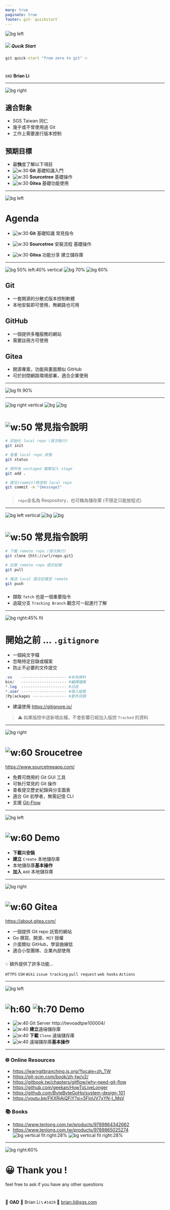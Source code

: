 ```yaml
---
marp: true
paginate: true
footer: git-`quickstart`
---
```


![bg left](https://picsum.photos/720?image=893)

##### ![](../asset/gitlogo.png) Qucik Start
###
```bat
git quick-start "from zero to git" ✨
```
#
#

`OAD` **Brian Li**

---

![bg right](https://picsum.photos/720?image=829)

## **適合**對象

- SGS Taiwan 同仁
- 幾乎或不曾使用過 Git
- 工作上需要進行版本控制

## 預期**目標**

- 最**快**度了解以下項目
- ![w:30](../asset/giticon.png) **Git** 基礎知識入門
- ![w:30](/asset/sourcetree.png) **Sourcetree** 基礎操作
- ![w:30](/asset/gitea.png) **Gitea** 基礎功能使用

---

![bg left](https://picsum.photos/720?image=820)

# **A**genda
  
- ![w:30](../asset/giticon.png) **Git**
  基礎知識
  常見指令

- ![w:30](../asset/sourcetree.png) **Sourcetree**
  安裝流程
  基礎操作

- ![w:30](../asset/gitea.png) **Gitea**
  功能分享
  建立儲存庫

---

![bg 50% left:40% vertical](../asset/gitlogo.png)
![bg 70%](../asset/github-text.png)
![bg 60%](../asset/gitea-text.png)

## **Git**

- 一套開源的分散式版本控制軟體
- 本地安裝即可使用，無網路也可用

## **GitHub**

- 一個提供多種服務的網站
- 需要註冊方可使用

## **Gitea**

- 開源專案，功能與畫面類似 GitHub 
- 可於封閉網路環境部署，適合企業使用

---

![bg fit 90%](../asset/allarea.png)

---

![bg right vertical](https://fakeimg.pl/960/?text=status)
![bg](https://fakeimg.pl/960/999/ddd/?text=add)
![bg](https://fakeimg.pl/960/?text=commit)

# ![w:50](../asset/giticon.png) 常見**指令**說明

```sh
# 初始化 local repo (首次執行)
git init

# 查看 local repo 狀態
git status

# 將所有 unstaged 檔案加入 stage
git add .

# 提交(commit)修改到 local repo
git commit -m "{message}"
```
###
>`repo`全名為 Respository，也可稱為儲存庫 (不限定只能放程式)

---

![bg left vertical](https://fakeimg.pl/960/999/ddd/?text=clone)
![bg](https://fakeimg.pl/960/?text=pull)
![bg](https://fakeimg.pl/960/999/ddd/?text=push)

# ![w:50](../asset/giticon.png) 常見**指令**說明

```sh
# 下載 remote repo (首次執行)
git clone {htt://url/repo.git}

# 拉取 remote repo 提交紀錄
git pull

# 推送 local 提交記錄至 remote
git push
```

###

- 擷取 `fetch` 也是一個重要指令
- 追蹤分支 `Tracking Branch` 觀念可一起進行了解

---

![bg right:45% fit](../asset/git-ignore.webp)

# 開始**之前** ... `.gitignore`

- 一個純文字檔
- 忽略特定目錄或檔案
- 防止不必要的文件提交

```powershell
.vs    -------------------- #本地資料
bin/   -------------------- #編譯檔案
*.log  -------------------- #日誌
*.user -------------------- #個人組態
[Pp]ackages --------------- #套件目錄
```
- 建議使用 https://gitignore.io/

>⚠️ 如果版控中途新增此檔，不會影響已經加入版控 `Tracked` 的資料

---

![bg right](https://picsum.photos/720?image=830)

# ![w:60](../asset/sourcetree.png) Sroucetree

https://www.sourcetreeapp.com/

- 免費可商用的 Git GUI 工具
- 可執行常見的 Git 操作
- 查看提交歷史紀錄與分支圖表
- 適合 Git 初學者，無需記憶 CLI
- 支援 [Git-Flow](https://gitbook.tw/chapters/gitflow/why-need-git-flow)

---

![bg left](https://picsum.photos/720?image=867)

# ![w:60](../asset/sourcetree.png) Demo

- **下載**與**安裝**
- **建立** `Create` 本地儲存庫
- 本地儲存庫**基本操作**
- **加入** `Add` 本地儲存庫

---


![bg right](https://picsum.photos/720?image=844)

# ![w:60](../asset/gitea.png) Gitea

https://about.gitea.com/

- 一個提供 Git repo 託管的網站
- Go 撰寫、開源、`MIT` 授權
- 介面類似 GitHub，學習曲線低
- 適合小型團隊、企業內部使用
###
💡 額外提供了許多功能...

`HTTPS` `SSH` `Wiki` `issue tracking` `pull request` `web hooks` `Actions`

---

![bg left](https://picsum.photos/720?image=849)

# ![h:60](../asset/gitea.png) ![h:70](../asset/sourcetree.png) Demo

- ![w:40](../asset/gitea.png) Git Server
  http://twvoadtpw100004/
- ![w:40](../asset/gitea.png) **建立**遠端儲存庫
- ![w:40](../asset/sourcetree.png) **下載** `Clone` 遠端儲存庫
- ![w:40](../asset/sourcetree.png) 遠端儲存庫**基本操作**

---

### 🌐 **Online** Resources
- https://learngitbranching.js.org/?locale=zh_TW
- https://git-scm.com/book/zh-tw/v2/
- https://gitbook.tw/chapters/gitflow/why-need-git-flow
- https://github.com/geekan/HowToLiveLonger
- https://github.com/ByteByteGoHq/system-design-101
- https://youtu.be/FKXRiAiQFiY?si=5FloUV7xYN-I_MsV
### 📚 Book**s**
- https://www.tenlong.com.tw/products/9789864342662
- https://www.tenlong.com.tw/products/9789865025274
![bg vertical fit right:28%](../asset/book1.png)
![bg vertical fit right:28%](../asset/book2.png)

---

![bg right:60%](https://picsum.photos/720?image=885)

# 😀 Thank you !

feel free to ask if you have any other questions

#

🏢 **OAD** 
👤 Brian Li
📞 `#1429`
📧 brian.li@sgs.com